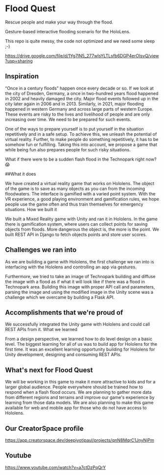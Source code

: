 # Flood Quest

Rescue people and make your way through the flood.

Gesture-based interactive flooding scenario for the HoloLens.

This repo is quite messy, the code not optimized and we need some sleep ;-)

https://drive.google.com/file/d/1Yg7lN5_277wIsYLTLsfb6DGP4erOIsvQ/view?usp=sharing


## Inspiration

“Once in a century floods” happen once every decade or so. If we look at the city of Dresden, Germany, a once in two-hundred years flood happened in 2002 and heavily damaged the city. Major flood events followed up in the city later again in 2006 and in 2013. Similarly, in 2021, major flooding happened in western Germany and across large parts of western Europe. These events are risky to the lives and livelihood of people and are only increasing over time. We need to be prepared for such events.

One of the ways to prepare yourself is to put yourself in the situation repetitively and in a safe setup. To achieve this, we unleash the potential of virtual reality. Further, to make people do something repetitively, it has to be somehow fun or fulfilling. Taking this into account, we propose a game that while being fun also prepares people for such risky situations.

What if there were to be a sudden flash flood in the Technopark right now? 😱

##What it does

We have created a virtual reality game that works on Hololens. The object of the game is to save as many objects as you can from the incoming floodwaters. The interface is gamified with a varied point system. With the VR experience, a good playing environment and gamification rules, we hope people use the game often and thus train themselves for emergency situations.
How we built it

We built a Mixed Reality game with Unity and ran it in Hololens. In the game there is gamification system, where users can collect points for saving objects from floods. More dangerous the object is, the more is the point. We built REST API in Django to fetch objects points and store user scores.

## Challenges we ran into

As we are building a game with Hololens, the first challenge we ran into is interfacing with the Hololens and controlling an app via gestures.

Furthermore, we tried to take an image of Technopark building and diffuse the image with a flood as if what it will look like if there was a flood in Technopark area. Building this image with proper API call and parameters, parsing the image and using the modified image in the Unity scene was a challenge which we overcame by building a Flask API.

## Accomplishments that we're proud of

We successfully integrated the Unity game with Hololens and could call REST APIs from it.
What we learned

From a design perspective, we learned how to do level design on a basic level. The biggest learning for all of us was to build app for Hololens for the first time. It was an excellent learning opportunity building for Hololens for Unity development, designing and consuming REST APIs.

## What's next for Flood Quest

We will be working in this game to make it more attractive to kids and for a larger global audience. People everywhere should be trained how to respond when a flash flood occurs. We are planning to gather more data from different regions and terrains and improve our game's experience by learning from those data models. We are also planning to make this game available for web and mobile app for those who do not have access to Hololens.

## Our CreatorSpace profile

https://app.creatorspace.dev/deepjyotipaul/projects/qnN8MqrC1JnyNjPm

## Youtube
https://www.youtube.com/watch?v=a7ctDzPqQrY
